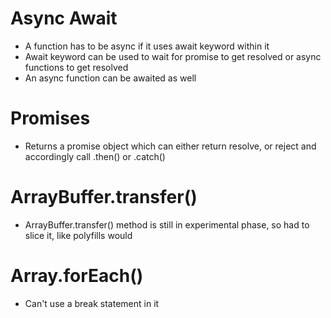 # Async Await
- A function has to be async if it uses await keyword within it
- Await keyword can be used to wait for promise to get resolved or async functions to get resolved
- An async function can be awaited as well

# Promises
- Returns a promise object which can either return resolve, or reject and accordingly call .then() or .catch()

# ArrayBuffer.transfer()
- ArrayBuffer.transfer() method is still in experimental phase, so had to slice it, like polyfills would

# Array.forEach()
- Can't use a break statement in it